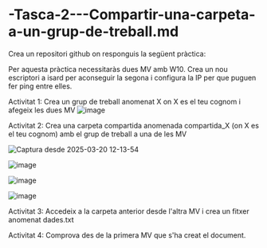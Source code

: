 # -Tasca-2---Compartir-una-carpeta-a-un-grup-de-treball.md

Crea un repositori github on responguis la següent pràctica:

Per aquesta pràctica necessitaràs dues MV amb W10. Crea un nou escriptori a isard per aconseguir la segona i configura la IP per que puguen fer ping entre elles.

Activitat 1:
Crea un grup de treball anomenat X on X es el teu cognom i afegeix les dues MV
![image](https://github.com/user-attachments/assets/0d53a26f-5aab-43f9-aaf3-d6049deb68c4)

Activitat 2:
Crea una carpeta compartida anomenada compartida_X (on X es el teu cognom) amb el grup de treball a una de les MV

![Captura desde 2025-03-20 12-13-54](https://github.com/user-attachments/assets/0db7ff5c-a352-4e3d-ac17-500842855ca2)

![image](https://github.com/user-attachments/assets/e0ce2a7f-f9b9-4c71-99c2-9827bb284869)

![image](https://github.com/user-attachments/assets/1be715b8-d4c5-49dd-96da-dec8910cbe48)

![image](https://github.com/user-attachments/assets/72954c19-f10d-46ce-aa98-e0f67ecfc219)

Activitat 3:
Accedeix a la carpeta anterior desde l'altra MV i crea un fitxer anomenat dades.txt

Activitat 4:
Comprova des de la primera MV que s'ha creat el document.
